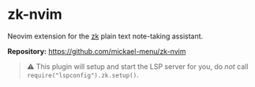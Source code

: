 # zk-nvim

Neovim extension for the [zk](https://github.com/mickael-menu/zk) plain text note-taking assistant.

**Repository:** <https://github.com/mickael-menu/zk-nvim>

> :warning: This plugin will setup and start the LSP server for you, do *not* call `require("lspconfig").zk.setup()`.


